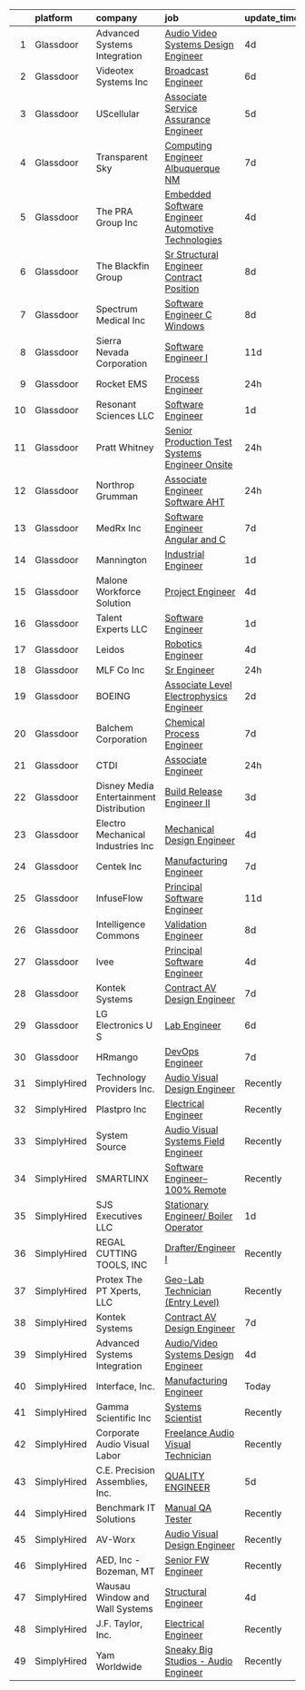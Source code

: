 

|    | platform    | company                                   | job                                                                                                                                                                                                                                                                                                                                                                                                                                                                                                                                                                                                                                                                                                                                                                                                                                                                                                                                                                                                                                                                                                                                                                                                                                                  | update_time   | location                   |
|---:|:------------|:------------------------------------------|:-----------------------------------------------------------------------------------------------------------------------------------------------------------------------------------------------------------------------------------------------------------------------------------------------------------------------------------------------------------------------------------------------------------------------------------------------------------------------------------------------------------------------------------------------------------------------------------------------------------------------------------------------------------------------------------------------------------------------------------------------------------------------------------------------------------------------------------------------------------------------------------------------------------------------------------------------------------------------------------------------------------------------------------------------------------------------------------------------------------------------------------------------------------------------------------------------------------------------------------------------------|:--------------|:---------------------------|
|  1 | Glassdoor   | Advanced Systems Integration              | [Audio Video Systems Design Engineer](https://www.glassdoor.com/partner/jobListing.htm?pos=105&ao=1110586&s=58&guid=000001823e73044d9ee0be65adfa8fec&src=GD_JOB_AD&t=SR&vt=w&ea=1&cs=1_6a783234&cb=1658905101866&jobListingId=1008022772105&cpc=87E10CCD0B336EFC&jrtk=3-0-1g8v76145klte801-1g8v7614oi4kl800-c6c24bc6352060c7--6NYlbfkN0D4nuovUOU2dPryPr7-xanE7ZFWASvaSyNm3BqXIbrO0lueVQMKw1-JarpFxvKbXNoXQJv89xZhhFmAhhKePaGNXJ7lI8l8SznzhCTMTBk8peVeK6-TzmtSMy7eqX07L8g6TrBB-pnAodP8S1yj-GYodI2HvVQ6rb2hiB5JMfESjS_nWg7-j22GPMmJhx2KM-jPsMAc5fquCpT2pG4RMV8gPL3oHrOOfacJE-Twckg72OLOz6rwLT8-ADZSpkDvzbRnpYxBgNsW_oluGLoSpxi9obQ3JcFvkPG7isELECiBlaGCpXcpSnChbwTFEvI0Ydx9mPKYQ8PNFfTpNIRwdsid4ApjBciCLKNIMFWrrwYxaIYCdXH0NwfiEXDxmxPMNO3Gmfv0ll2jcAXNj-x8YF_mXA3Ln_HYLiPMoEYarS97PQvbv8H9MP5kiceV2Xrs63Xto1u3DncshXkhowipcHHT2toqnWsoc3ZUlUmv1DxUbKCq9vhAUnfZM63TS4src_MgH2ch9b42mQ%3D%3D)                                                                                                                                                                                                                                                                                                                                                           | 4d            | Durham, NC                 |
|  2 | Glassdoor   | Videotex Systems  Inc                     | [Broadcast Engineer](https://www.glassdoor.com/partner/jobListing.htm?pos=103&ao=1110586&s=58&guid=000001823e73044d9ee0be65adfa8fec&src=GD_JOB_AD&t=SR&vt=w&ea=1&cs=1_10fdfe04&cb=1658905101865&jobListingId=1008017804383&cpc=1F3C18ACF2451959&jrtk=3-0-1g8v76145klte801-1g8v7614oi4kl800-ab5a43264bcaf72f--6NYlbfkN0DdNONLqhA8z6QrX6vw37qu8cGScUjPKwqVQr3YAsb4-4kNYp2ihaw9ncdxabz5S1F4Xh47zuVKV94uEzEgPMj-UvRWtO93H89u9EIuFczdrr8PSgUf2YpwOmIhlbdbHrkYPxqEAjSTxVS4NjZlRH944u7C58-kxZuMKXmKW46lHXwNsiHihpIJnXyCuPIHWMSlDs0fsLyW4rAvDEjQJH7DXZH4TuR2v5wTZ9H_nN0L-mBkUANXq49u9J5XB2qSYiKVgM5KD837mE_uSWbiRjNku6nh6P5BuBHMf1sZ9h8nb6UrmWgrx-baVx4UI1Y59OEFcpLPIuRjhPwM5IySnB71NwRBvrzWAJJv8JaNcAkO-z2Fco576bX9hNlHClI3sx96Oipuq7fSH-sbUyzM1CRCE8XQOHyi6Jdj5Sz79o6oB6hbcd1jU__mfxB3Co-AI4B6QX8IQgtO5M8BaVaqizwhqZsqVMUGUufCwhS2RVAhsHxOl5nJ8bCMQDkDo7k1p83_eeuwfJxmjQ%3D%3D)                                                                                                                                                                                                                                                                                                                                                                            | 6d            | Dallas, TX                 |
|  3 | Glassdoor   | UScellular                                | [Associate Service Assurance Engineer](https://www.glassdoor.com/partner/jobListing.htm?pos=121&ao=1110586&s=58&guid=000001823e73044d9ee0be65adfa8fec&src=GD_JOB_AD&t=SR&vt=w&cs=1_a7cc3011&cb=1658905101868&jobListingId=1008021839327&cpc=B576E40E3A51D23B&jrtk=3-0-1g8v76145klte801-1g8v7614oi4kl800-3c7596861386facc--6NYlbfkN0AndSJVf3affluwhdxbEACvZinkEUzVPQf7pGiQty5K_CBURLuHGgmiwyh2C6IlMizfmDEwvkWZIEv-k1phwWazB7Tzbu3MobNb9Y_Hz-SkzgVBqOLvyMudfBj2iNideOWq4g8oqd8jhXq8UjyG8G_S15Vj41oOm14yaCJU4O7iGrBeXt7snIM8bcxhN_Z-ElA1qAPmSwNbcnNmJRIaBQ11zXhTc0xMKn1a74TD9PMPG16ECDMxnjD_GMekilE4T6PesJMJZGvkJ_y3XBbqVtF2V95BJASVyC9KWE71MnpMg3jIUv_F_AThlYWyhNkoOPcoJJLF2_GnXS_U8SsA3vJvRUjfFON-b2sN9e1GHNbVAI44u0vYbCBTyB5OZmEhQrWJ7vOdh9_Us5ZgUGCm5deSi_VvHJuSU_oQbEjACJAWUuPM4z_3NcKOFq0qkFSfnPciTqQBUMWYVZ7mnS-lFiSTaZXywWYB_LoDTlJ8BXIUSgp5bY8QEdauofjlvrGr_7sS7p7nXIIe8uaacMNTFRwQUcUALbkucjEMwtNAjkuzDw%3D%3D)                                                                                                                                                                                                                                                                                                                               | 5d            | Schaumburg, IL             |
|  4 | Glassdoor   | Transparent Sky                           | [Computing Engineer   Albuquerque NM](https://www.glassdoor.com/partner/jobListing.htm?pos=102&ao=1110586&s=58&guid=000001823e73044d9ee0be65adfa8fec&src=GD_JOB_AD&t=SR&vt=w&ea=1&cs=1_926ffafa&cb=1658905101865&jobListingId=1008015048303&cpc=0816185175F80A58&jrtk=3-0-1g8v76145klte801-1g8v7614oi4kl800-527aba170354194c--6NYlbfkN0DAwgduWqBP7ymGN-lTADpinz2i-23XbRAyg5ywqS-MDfYRIU0B2snN7-Gbrq2bbKXPeYscNOediQJxIrrKsXyAK3kLd2jdt048bQALXiUXUwImFaBM-DOdcO2xYP0TOisoCu3LDOSAtQNZ5w5kvI3sz-Z9DQQPLSSPILCKKYzp7Z8IR37CeATlxZZRWqxxRs9msFS0HWCj9VSMRNqk1SZQmQJftjpRkHllMYCxFFakOrIaKHDHVQZOURHDyTJE3rOslpWF6gPVTwo30oq7Ts8Y8JKFt9_dFug318T4T-7iqJdLxljyRKKPuSJ1ek5uFMkXFTRVrmeQpqKg_oFQxE-byhkAdECQO379SN72RFn04nZpxGf3cmIi-y70rXWwdrNB-zTWNWDq_fokkcUs6y-JU_S36qN4wv1CRLro0JbSNXQh-b2gEojxl1o_PGXT_DDoZFCA3dKUxcqYwf7rSGtBXJsK74oc3tUFQsgo-kG7B2RwDaKCt6sb6qIyYr39D2o7RDlEf25nmODI_iVSaZGv)                                                                                                                                                                                                                                                                                                                                                       | 7d            | Albuquerque, NM            |
|  5 | Glassdoor   | The PRA Group  Inc                        | [Embedded Software Engineer   Automotive Technologies](https://www.glassdoor.com/partner/jobListing.htm?pos=111&ao=1110586&s=58&guid=000001823e73044d9ee0be65adfa8fec&src=GD_JOB_AD&t=SR&vt=w&ea=1&cs=1_c332a60c&cb=1658905101867&jobListingId=1008022444022&cpc=0AE43CF55DD5119E&jrtk=3-0-1g8v76145klte801-1g8v7614oi4kl800-3ff633150db91930--6NYlbfkN0BK9GXDcakwdiqmeo8o-2GvkYnmPkq7xevAHdeF_847qtWIb67PS4cSZF6_3ytycKiizN-b3TBFmwPzOlzqH92FKamOZFcZx5QuisK6tFPK7kb0uybwTUVqTkslG-pcMQc0w5RNURRA5OOTcs06PGEfCZkt01BhhHfzd4fE-jMUZ90ee-rGXHGo9INZ1ete-5XexNmVwvhQFP5wmUMdF_ylLvgl0DzHPF8sAMOMLHz6XHjolOQBCvMLUd_y8whRq-L7NmzZW_fplOTNvQZTBJdua1_g4N7xF48Q7jkXaaKtvsa5whmAGqcQtuWYiuH1o1ZSAiJtYrJc5anQyeFWvo1XbQk1D5nFbGokzCMyHyWBpaF6E6iZ4q0KMYR02s9lpi7tAOi0-62Yk3fd-TflxykQWkjXTf2cyEqF5k9MAJUGfHiQzoeq6ZUa1pNKQ1t7zQ64IIdj_Sug-IHoTMDVfQjYyJCwHI-NucYs28P3wzbeUsAWdMqceX-T)                                                                                                                                                                                                                                                                                                                                                                      | 4d            | Bay City, MI               |
|  6 | Glassdoor   | The Blackfin Group                        | [Sr  Structural Engineer   Contract Position](https://www.glassdoor.com/partner/jobListing.htm?pos=115&ao=1110586&s=58&guid=000001823e73044d9ee0be65adfa8fec&src=GD_JOB_AD&t=SR&vt=w&ea=1&cs=1_3e6beba3&cb=1658905101868&jobListingId=1008012478823&cpc=71D4EE06E32D485A&jrtk=3-0-1g8v76145klte801-1g8v7614oi4kl800-5127b6ad6800f03c--6NYlbfkN0C2SVAOpOeIWQkPp9EeCSLxTLheLRty2uanDx8E9nXZ3pmbkvOHM_Gw1Mlw3cGOG7RIiRNN5CFvqVOFKgMMcHbsygmVhYicogO0M6pGgP-Pst__r5eudF3Nw-N4E4IX3SiUwZlwFVFSWnAa2z30qZRnp2-7wFwqUIdQlsDsIEW4KJbVOEssrgbnN2FU07r4Cx_B-Q0sttPASRLjH9Pm3_iMUYKcMzsKD1LQAuXl5Kh1-AvJfUQb5aF1RJzXNQlYKVUD93xwZEwWCjBwJNLKPQMYO7sO-vMXYDpyvYNghSg4DMc4athAGl_ujIMnvnOmdmj1cDnlcSkMXbDSc-12f8C1RqDVKjAXhLnTwjrxm1nMG5xRvOl5B5SEn7kK0d0InmGQI088JWjSoIObrHFSui8rnEcvpH19tiz6om1nUIhIG-xfcU-s1rwKrFDOpe3K_kyHJAZOGhmHF_6oUREfvC8znQrtKJp2QVJCovvlGMSOqRt0__BF0EG5QTX58wpyg-6UjFhY-w1gYNpfAGFuY4r6Zijvmiq0ylA%3D)                                                                                                                                                                                                                                                                                                                                 | 8d            | Katy, TX                   |
|  7 | Glassdoor   | Spectrum Medical Inc                      | [Software Engineer C   Windows](https://www.glassdoor.com/partner/jobListing.htm?pos=107&ao=1110586&s=58&guid=000001823e73044d9ee0be65adfa8fec&src=GD_JOB_AD&t=SR&vt=w&ea=1&cs=1_e06aa800&cb=1658905101866&jobListingId=1008011905502&cpc=7F162D03C43CC24C&jrtk=3-0-1g8v76145klte801-1g8v7614oi4kl800-9e5944d1e8f7467f--6NYlbfkN0Cf9FMVgG2-Du87J7cKUAhcCaMBnV-FHC5cADHjYXSBJXskJZNfPUWdd33islqDylOtTvpv7KwG49Dh5qZjqLKN5K_U98iIkROk4p_pnmQGrJZjV6SyliroOIi_kLyhomOTMHj6oEDt4OkanrNoAfZNmPpQcVTmtmOC_wVmmxgNOu3jSAIthaQV4-Pss7Ki1q2cpZa6Q143JWeuIOqcyguORWVHkuHA-mLvIXFMm3pObq0W78NEEJsV--gpxIxT9MbKrrSjj9Qg7sgk1cfA6KHChgtTcEpU_CDtIVGtWfDMXFZ_EIk_4IyLVtEccpaPv-iKXR-_Q-_QNhm-sLh7BMzojfNIiMO-yBjaLV6u1FPoztRJEzS98XDVWgkeC6eIvMDrgGIIunZ4aIbUwyqQKLOzIFNVRvylhpiuGv0GWGsKes4DPPW3Q7Ihv8FdSKJmL3OmJ06332z2Bqh0XxJOrmc5GFUG3ffh8dv6CFyexAEbrE-1vrxmBTDmvPETScM3VaM%3D)                                                                                                                                                                                                                                                                                                                                                                               | 8d            | Fort Mill, SC              |
|  8 | Glassdoor   | Sierra Nevada Corporation                 | [Software Engineer I](https://www.glassdoor.com/partner/jobListing.htm?pos=122&ao=1110586&s=58&guid=000001823e73044d9ee0be65adfa8fec&src=GD_JOB_AD&t=SR&vt=w&cs=1_3759d92a&cb=1658905101868&jobListingId=1008008297138&cpc=5F655C736EBE388B&jrtk=3-0-1g8v76145klte801-1g8v7614oi4kl800-944af78778192d50--6NYlbfkN0D62_JHbrgYxlviA7FwbPsL4TkqsqsoMMqCOTnkHNAsjFce8vIDdSOySZ44GhM1jDxjK0NMrW-aqpFx805zR3fo43aGcapwJGNqu-p0Vk_o6ePMwbnL-l8fvUnZevJAEP2GfSYClH_zFOFhDPXigaararZzhAiPpVXieBaXvNYax454CX3J9apuJXceyS_qimLVAer78VswP2L1x-Ikf0i8zpd5m6rAkMs5kIIPEmAjzTGH_LHp7GrXi58nt6q0HZ5GmgM3u0tSgkoQmrpbp0h3ARMTERz2hkpHftRalC3IPLWp8k3DALWbvaxn-v8WmLwX9e6PIliVc-FvLc52KTfjwnUN-U8Io-S2J805xN06nHP6rvCDkrRb4Ts8wXmUmkpSALF_6IgFamjZmggxlrIsSI65q0T-dGY5-bubjiDR20wuX8b8jIT8MHjrXgaxat8DEYtKmvLPfCsTuIuvCGVtr3Tjlt-WHv_IlsmLjBVOlHBuFLNlVO9l6j_mzWb5ZI7JVZ8vKpkda5hAli2ncPlJ9tHm5c0YGEhN5NbY7jx8Zw%3D%3D)                                                                                                                                                                                                                                                                                                                                                | 11d           | Sparks, NV                 |
|  9 | Glassdoor   | Rocket EMS                                | [Process Engineer](https://www.glassdoor.com/partner/jobListing.htm?pos=110&ao=1110586&s=58&guid=000001823e73044d9ee0be65adfa8fec&src=GD_JOB_AD&t=SR&vt=w&ea=1&cs=1_3d9fe086&cb=1658905101867&jobListingId=1008030512893&cpc=A615028083C8ED4B&jrtk=3-0-1g8v76145klte801-1g8v7614oi4kl800-f80bf9d77f4915fd--6NYlbfkN0CKNvdBtBh9SnuMcnkEvhJOJZTsmZHyY3ybnWicrfIHv2ctrShcr292LvPaxwVVpDI9dTEtR5XuD4a0F4xs860UkrcZA7j-wTdVKc4iYQhatvUZ4IhKuKed1TlnKQSxgfU_wDYxzoHqTSn8VKxIs7cdkWb8538cvNyjN29d8RdiBf49jAEhghrn4SJSSZxi_pdD_J3rIKeTcWudNbikSaPrGnldwmQ55hVndPWUYJSxnC93ZSCrAMM1JHLt8TsurcDr2O8OKx9xiE7wXh9ja7nh8ZXeXOerA6I6bxICRyFw1V7LiygGzbAWEHSSg6X4i1QJfqjVDDGnCky2V0N6Np95PHwsieIO72BjXyxYQae9fgcoSSenzsOXPp1opykoqRS3FZUCAa58JfLxm1pPJhMk6hAAhtNXpmiE2tQF_CdCIktXC71X8MWILyrtH7XpyKEQ29HOSDFOiOXFDDRyiVsQtbDCiduRgujjIvRRA9J7sirOyBZJJxFscS6xLK5-chteMOf0trR0mQ%3D%3D)                                                                                                                                                                                                                                                                                                                                                                              | 24h           | Carson City, NV            |
| 10 | Glassdoor   | Resonant Sciences LLC                     | [Software Engineer](https://www.glassdoor.com/partner/jobListing.htm?pos=113&ao=1110586&s=58&guid=000001823e73044d9ee0be65adfa8fec&src=GD_JOB_AD&t=SR&vt=w&ea=1&cs=1_3649bfb9&cb=1658905101867&jobListingId=1008028387018&cpc=40021B6B9FB64F38&jrtk=3-0-1g8v76145klte801-1g8v7614oi4kl800-57e18548f5f303d4--6NYlbfkN0DWy7GvF9yVuUsD39bchlRSmNE9I7zKhfYeLczH-A1OnSgAjEh2u90XXQg1o74ao9IuDFyYCZYsJk1IyJJP4Lzluxlzr--kn5GmREKq9itXwk4ZECxvwYM7QfXRSPB00avi60soywt_0mMNjeKIW6uN-3qAiJOSfYtryxFgOwuo8RlireGxWmO6qyCJQTbPNrQ-HzWoUYAlebM3GEeSl95E0OaqeGJDkZpdt1aTgo5uPZRVt3lsXZCwoFB0yUtFdwCLZ6jdF1S2lDFjL-mWPixH4NH24AxE5R9bmZqayLKu0p-eLK0_ogKmlqBTIPgB84KvtaSPJBpCBoEktwbRQncSUWgvBHNtm-doJrUDJN4dTdjMLiw7O-jfWRV5clk5GtvUfg0sVfgmVjMozzSNK2btAciwSLOmKu7bkgTOeRtza_oe6DorG4gVcYv_F-EdFDE-k03zRfdLehu3HJfbf8B9XCMIFkyVvv4cwguFcRB61a2p78zF0yx32U63JqRErL4swoqdBfmVyA%3D%3D)                                                                                                                                                                                                                                                                                                                                                                             | 1d            | Alexandria, VA             |
| 11 | Glassdoor   | Pratt   Whitney                           | [Senior Production Test Systems Engineer  Onsite ](https://www.glassdoor.com/partner/jobListing.htm?pos=108&ao=1110586&s=58&guid=000001823e73044d9ee0be65adfa8fec&src=GD_JOB_AD&t=SR&vt=w&cs=1_e942dcbc&cb=1658905101866&jobListingId=1008029696355&cpc=7A5E4CF14E685A14&jrtk=3-0-1g8v76145klte801-1g8v7614oi4kl800-bd52ba2ee672cff7--6NYlbfkN0AmeoOzMpFeQa4nQauBOkgcasiRGbz5T5YfctgmEyRyno3mtQFBKNcrCOfrMiUGuGGAAatNX48Opuq4hSb482_u56y16YJkcuiphkartyn6q6DTaz4thMqbDmO_R3TONNDU33tqRTDWbSGTY5R19LoIgAktBFtetU0LJ5i6hkxDbvfhOuD5V5-mcbOwUnwutJO_bOgrykc1_Zmb1leqIv01CJTbCBHgIcNvAOFX9foWfaKhVAqKdIebmIx7KCtfR_jSfKtsuycyj3TD9h9pJJ7EtPrZIV-2KDGay4GNGAj5StvE2CmzXIHk8yGPV_YDx02jfIj0Sd7cAMx-afjOURpUzWLTSkjjT_n6iHKNqcQ-y2M4xX0fKDJhwh2co9Yk5GLQTLRp0rjrVC_TvoyzDJh97fbSe6W1vJpRFVAoH8wDxiMB3ofgbytMylxyraYBoqxmwcR-liZ0EHfU9eOtkcy6G8kVCdELCrtY2628kaYwcCZJ9mFk7Dz1um03ftvSgcfpmqssTWQqfelH1m3ZjpSFhJ4dxOKYeAP43G8yR3MLoqH1kSzn6_-U5w1qE2fGqEDuObAv7nSd_jlpgNyEzIKbNltvjrKSfRE2nh7v0ysVrF-pmUo0QkLAxX16KXVIMHAQMuAZbZGuGKPubeDZk7I62MJHaUenEr5UUtVJFaa7dIPd0xqr31dbzvLNh6T1tpNU6JbK9rSiqDHQftasSPZeEPx859NEfIZfTUKoAI20h8_grpqbjuvFJP5L_os-UYwYdl1JvJ3wqOQvFb_CJrL3euSk6J0SwFcBuxh3lWdMKuZLAJ1Y9Rb1AtqSPzzXOEQ4NBzBPSQuUVIv_3Ep4LREDti84V-SwAo%3D) | 24h           | Middletown, CT             |
| 12 | Glassdoor   | Northrop Grumman                          | [Associate Engineer Software  AHT ](https://www.glassdoor.com/partner/jobListing.htm?pos=125&ao=1110586&s=58&guid=000001823e73044d9ee0be65adfa8fec&src=GD_JOB_AD&t=SR&vt=w&cs=1_2f33447d&cb=1658905101868&jobListingId=1008032051623&cpc=5C70DC7FEE0D01B1&jrtk=3-0-1g8v76145klte801-1g8v7614oi4kl800-6722724d0423ba47--6NYlbfkN0DPf8Tf_oakpB62WadId2dzQiWExtALTi0lpCM--zHBL1trAzPQuAwgyDf_-NiZch0vlXZ-roNYyw5wHEmh4jtJZePEWiZCQVD6CGaQRudMGHqvVdWPqgDSSFd_LO4tlxf_aBcZVjtqrynSfJUo_ZE9vdUGZvAzQr01EimN6_-DPS1xZkNI7Bu5V05RZdzoPeFoM2LKt9tpxiBQJ9phpuyE0Xvfs13sXs1MmeVGEgi6GYDsFCOeNHotlUzvL769T8FTy0FNy82otxR1UyN_K3uGEpS8hnNH1mPlOJlqWj5iGS3wuteAlOZnDCg5esCCXp9iGPBgW_X2k1RvBBZZxItmeprjYaIKd9BIyXEX4yOwVIgHhT6ytKflBDAObYVRMAOep_ZwxW6QTSmufwnQrskErxOOYdPCkeTQHK2CZw4FcSkRlRMI7xMWKx0CJT8KjBiwC0VzAFAMi5WRjikiKTEz47mMmKmnNNf3pqFwzpyLtZJR77TT3azS0o8JTb5yUDmgoPgJ3v2SylDTFe9CF7jxX-d4y3d3-QoEwKkPUurjMOm4BgIYIUaU8L0uJSdDM-nvK5XMAg-ec3we5H5npdHvRKaBc1NW71CvE0UAFxa4G46rqjL3ynAzAORrRJdrKNzpxxQl8rt_fcWkjEl0k29N_SUGSVBrWuPAz3gkio-vm6tnPr6EMvu33u2qbl_xswqHsVAV13DSnbd3W7I6t5d4WWGEMMSiStCB0O7GNVPsN12ipimlYVig7eTGmfbqIaZhWsPTCsFGy8bw_FJHcy8CGNRsI8oVYjV9XcpRgk1bKSmcZ2KuNGzVoHdvZkh-tdDFuhAZ9NbG2lQfOGYVuPut)                              | 24h           | Bellevue, NE               |
| 13 | Glassdoor   | MedRx Inc                                 | [Software Engineer Angular and C ](https://www.glassdoor.com/partner/jobListing.htm?pos=106&ao=1110586&s=58&guid=000001823e73044d9ee0be65adfa8fec&src=GD_JOB_AD&t=SR&vt=w&ea=1&cs=1_b03e6600&cb=1658905101866&jobListingId=1008014879490&cpc=4D96B26B8347C45B&jrtk=3-0-1g8v76145klte801-1g8v7614oi4kl800-91861d7209fba8d3--6NYlbfkN0BHIfC1zsKGIu0R3teaIu8liT7fbRNLaQeDQfcPJweUK9FtGyWMTNeDylaDseaEAEpkpYOsjpxJHa6GUFQzc5AXtiYatTltSBrkjGvlGUW3zmcBhs0G9p1HvusEXlV7BpOvTy5AtbOGiKRcIcP1DbqEFQ_dt6WaMcs6Ae5ItSffBMgHizSi_9Djnmf5JyxdyTu-v5T9rVxdyzs1uxU5-b1xI8Jsm-ZGS3rzVw7EpXLx0-WX7t7hjIWpCvoq_CFDYe641mTKxm4ws5sB-afjm8M5CH9_acOecTLvMOllOhSUvm3BELK5od17CmMtZDAJOWPrvY_I8lpnytN6VALG8DFqy73aKrqK-tKknfFIDfENgMmkv62S3oU4vpNrm3na85n0T_-H8Alz73JREYK5QThrMpjoukj2XFV5UWYwCcX12w9M4vbc8jl7o5aYR7frMirzNDHinxG4XVufOh7JoNTXM2uYTfPD7GHpic8fm1SJ1leZN-XkVxxigMRoOfgMcbvceiXZC8SbfHcAnHzDgVsv)                                                                                                                                                                                                                                                                                                                                                          | 7d            | Largo, FL                  |
| 14 | Glassdoor   | Mannington                                | [Industrial Engineer](https://www.glassdoor.com/partner/jobListing.htm?pos=114&ao=1110586&s=58&guid=000001823e73044d9ee0be65adfa8fec&src=GD_JOB_AD&t=SR&vt=w&ea=1&cs=1_03760e33&cb=1658905101868&jobListingId=1008027747532&cpc=9A35C3CDC9AD954F&jrtk=3-0-1g8v76145klte801-1g8v7614oi4kl800-399b92aea6190774--6NYlbfkN0AGk7j6SB-SzvwSZo4s12pq7cNpXOuByE3xBzEu4VGCoUZdXnH2FOqax80-mEvqv0upVOhQHZkcu4ayPwHZcM2hggHnxFPO9Z_X779x6qhU5Kkmtg4fbSIUPWQALcP-6Il1pEgrE7lHPZZgj6IQG-3Cd4IQrOMlTBn8Wmtx22k8wqHQvU7JDwRaGNKkxx3-s0DJdioag3pEd_IYHqhKuO1rSNz14QdWiFTmvHAzLwNhU1WidlKybFi8mRN89zzR6WFdkfR4jvRDVUURumcSTgFMZeWMtSmrcC0K9Zlp0k0MNBtwhmd7PObMsMDQv85V7c0N6CRPiSG_rCkb-Zgv0T3tOz1OExAI0Mw-LOK0WaBG7tntNDmDdzFrHyuu3aap5kp48hJQ8NCfhVKdJPOAqedVeSLv5qF4jRn4mM_i9wpQZxhhJXxaLUTSeYir4Q_zkQ1DMkld18rx_fDGgNNT_1ERehf_bWozJK62M1g4ZBBagQJ36H6V9UT1gAwSSdh-2so%3D)                                                                                                                                                                                                                                                                                                                                                                                         | 1d            | McAdenville, NC            |
| 15 | Glassdoor   | Malone Workforce Solution                 | [Project Engineer](https://www.glassdoor.com/partner/jobListing.htm?pos=117&ao=1110586&s=58&guid=000001823e73044d9ee0be65adfa8fec&src=GD_JOB_AD&t=SR&vt=w&ea=1&cs=1_60c37c58&cb=1658905101868&jobListingId=1008022690661&cpc=2069669CCECE0501&jrtk=3-0-1g8v76145klte801-1g8v7614oi4kl800-072619504de8cec2--6NYlbfkN0A-ccTdT3pO5KVoDmdaTq7iuitetPzA9JJ3mAkYL2dYJqgmy4W7UHCrpFzBgPT_N1ecH9KzZDLMFi9Gn3EmGlX0Fd_hfzBujH_txN5AXjVnjUkiuvdTPTb09ZRj-rhhiaSP2SrfWuGVFaji883bbSVWm8OHBa_F-DyLArXfOvt1GkewanmXObc8crhX4_p7kxnKPr_dvm3UHOo_avAvAjaw6XdaFO7k00vWjuLkGQLZ5NbIrQUyuCW0RyZMuMf11vb15waHi8-mbafptF394cR2Oek1gt82ir3zdgTGO-R8bPCDknqdjEHdGVvaorSvwqT5IMLFdWiG8M414m0e9YwxaAAnO-qb4iAftxCnK4WTzyIFxQIgEIDS7jZvMSKl-5M_tA9wG2WjOIrLLME704gzIOc6q38916vh4WILwmBLfsnA2zo4PHbOyeGRFDFhUnaqmB8veg6VInzw8ORmDFinYN6FHlp72HOLJ2M_3PjLR7NH_77mRa5tsB-YEmQ_YUo%3D)                                                                                                                                                                                                                                                                                                                                                                                            | 4d            | Montgomeryville, PA        |
| 16 | Glassdoor   | Talent Experts LLC                        | [Software Engineer](https://www.glassdoor.com/partner/jobListing.htm?pos=112&ao=1110586&s=58&guid=000001823e73044d9ee0be65adfa8fec&src=GD_JOB_AD&t=SR&vt=w&ea=1&cs=1_4bc432e9&cb=1658905101867&jobListingId=1008028581348&cpc=7F925F5888094D6A&jrtk=3-0-1g8v76145klte801-1g8v7614oi4kl800-54fdf3bd23b4b30b--6NYlbfkN0APToHrk7ILONyRglvlT3LJMO76dZGJsKlG8WQjsY8Cq8sfDFa7YMJq1aTxtr2s5Uu2aaLoF9NmB57fI3zrxGtVjGLbz7HtidLWxuAm6VzIaQoTVTCnUcrOGdU0JqQzy4oemuH1UTsT3zg14n298ulrp_TpaiYursTL3f537G11snpXMentiy44YWtRFWvNv4HT_F7QVXFjE_2BDl9U8FoPNr-TY-9SkUeBMNhgoL_9PpcR1765fvNtx1sWft28d7l2w6Sclb6dTTaccyyS9BmD42ReeVBtL63QbpCERKoSkBRhLSNwB4RybhAzbD_AD2zEknSoCPzYP8akZ4HTR0GPCrFGrtlGQMXqc4-l08bxcCdh3YEEPcjj9Yo2-mmR4meNOihfoo2DicZRTjQImJdAtJXNF1zCcDKK358j7t1qf3n5tGriCj9ZmGT4o-9Fmm3cCzacB2fChJsD_7jN7hOPWmOow3E0kZ-Zx4ZuB45PWiZ7mthxJzYCfB_lXbMbKKPOJgvozVe13g%3D%3D)                                                                                                                                                                                                                                                                                                                                                                             | 1d            | San Diego, CA              |
| 17 | Glassdoor   | Leidos                                    | [Robotics Engineer](https://www.glassdoor.com/partner/jobListing.htm?pos=124&ao=1110586&s=58&guid=000001823e73044d9ee0be65adfa8fec&src=GD_JOB_AD&t=SR&vt=w&cs=1_f503699a&cb=1658905101868&jobListingId=1008023408281&cpc=C17E88BEEFAF6676&jrtk=3-0-1g8v76145klte801-1g8v7614oi4kl800-3b9ac3f5cbddd5d5--6NYlbfkN0CZUO70VSdYKA8PR3jfrSh5ljhqJhfDt0PzQCMubt8cRihWbmqO_-Ccw6DGinMZCyIBn__2QnR4Lbig_qQtRgH7OELY-7GBr5Vc-vZFSYCHFcjWkabk7KCay1t3gVV3_pg54iPZj0vu7ZyJBP710JMP6Ao0jsW3L4djX0KDiz9nlFnAp4hnDpid9Lfy3wo6lkJ8ciU9UHMMaUvIktdSR1ux67Ikmkz3BlM9RONIuJlUVnC27hfUhfsJBEmH9EB1ly3442knr9FRaT4kBT_ecn3TOgVd6B0Xe-JtBgE6PrHHGw9FtK6ezphQysiZx-Gdu-HcJXsiP3wzT3WozJISZ5CvB1snHmvOmkVQtS3L5sfgP_cV1namuZyQX4NtzowoN_TbJUlsnP3UIjpeTKC88yDlI9JzOjW1qfLS7NMG2HYEJ2yA3Pp9UV1aOVZuAofLeOptLtq4URnmyBvYFYUICpQuUzmqzwLsWeuiufQ8lxLRABCaJNOKF6MuCrAn_ixT96iCY1idvY_iZL6Z8ZtNr1X_GO-mIZHBC59Qv7wxjuHbIXVNo2z1nZKtLZ9sWGzUjpaMI411VVx7CgDYIsfwwx-Ug_HiZkNFlwl1CPMRymdz4w%3D%3D)                                                                                                                                                                                                                                                                                  | 4d            | Huntsville, AL             |
| 18 | Glassdoor   | MLF Co Inc                                | [Sr  Engineer](https://www.glassdoor.com/partner/jobListing.htm?pos=104&ao=1110586&s=58&guid=000001823e73044d9ee0be65adfa8fec&src=GD_JOB_AD&t=SR&vt=w&ea=1&cs=1_08da856e&cb=1658905101865&jobListingId=1008030418344&cpc=9E2D42C2BE7EF0C8&jrtk=3-0-1g8v76145klte801-1g8v7614oi4kl800-ad23888d98df702b--6NYlbfkN0C2ruSLbldHgJRxGqX58M4ekFWuaOJ1Xy3nZgzYPyc2K5DCdI3untnDmf7Ho2oMhGO_q5L3NEp1migGOgSGUl40pOKQPam53ktEd3lp_wLL23lTRycUE307vF0SQi2SHR6cfRwzIiITnxkzT6L-e_p3lrGMQY4oi78XucMHoVxggpOCQrmk4WveuXxrTMPIVzOB7yiyu4YZ5kbsVn9nhubnEbhl0nJKHRB4nudbymZk6zGmbTeS8V2TY_pxnu_X-U2fgN9j8G9Dc1toFx_xRR7lkgDuQkBrkjGEt_AY-YnYJKfR5kLFFdsRM4sw3kjpH8mREEDi3aUqzMquF8vZR9pau4IGE08aFc3VQTX2FBxp5v-mlMyApWwayjOd66cUfBF0d6qmN-LcKKcxcRkYa5nJ4mA6yKlAKBwPauLcZUSu0HVXg0UVvhz8ncDbFaVY5n8lI6_2Jdi13rV-Pt2WWcv_j1N7W6fgpO8cVSrT28ciJbW9tmqIQRkkbns2AsQaGRaZ9guDFXN4KQ%3D%3D)                                                                                                                                                                                                                                                                                                                                                                                  | 24h           | Raleigh, NC                |
| 19 | Glassdoor   | BOEING                                    | [Associate Level Electrophysics Engineer](https://www.glassdoor.com/partner/jobListing.htm?pos=129&ao=1110586&s=58&guid=000001823e73044d9ee0be65adfa8fec&src=GD_JOB_AD&t=SR&vt=w&cs=1_0a4f07d9&cb=1658905101868&jobListingId=1008026115002&cpc=87A0A889578C8297&jrtk=3-0-1g8v76145klte801-1g8v7614oi4kl800-bfbbc64ab89ba64f--6NYlbfkN0BddK4H-tsabPiX3BvkwhvbvP4OkLNzlRX6egXJy9Hb11ERhvpR4KXHOGIJSt-F4Elk8hgX_ptkUSRLrde0CTOWTsysIJqxBNo62bBYj6lRHtusOfZBtki7o-a9VQaNCdu0k80x97H-jC1ePrHNfrT5Doh6bau4r7TXatFjPoBL7mTJrrHYaPwl7DXsSt50VSozSnBbXUiW9wxmxVEOcLA8I2YIjjqQgFeDMIN0M9hit_A9SssUMZ5Kkwbt51MjX8bV4Pjq_FhoLsPz72599cs4ROasZXrYetcytFCptUXkzb1Gk5L3I7lIaW-tf6qktyeDsFpmp03JtJSXWipGvgZAncWuw9p1f3b-JwkMbtc19VX2hAk1ZDKrI6bE8oXtxVxSUunab7S7Ei-tfs1SsKVbU1LPGuaRS4muXDLq-XhMEI4wQSuBvbcL)                                                                                                                                                                                                                                                                                                                                                                                                                                                        | 2d            | Tukwila, WA                |
| 20 | Glassdoor   | Balchem Corporation                       | [Chemical Process Engineer](https://www.glassdoor.com/partner/jobListing.htm?pos=123&ao=1110586&s=58&guid=000001823e73044d9ee0be65adfa8fec&src=GD_JOB_AD&t=SR&vt=w&ea=1&cs=1_cb135842&cb=1658905101868&jobListingId=1008016070050&cpc=9EDA28EADF1DF7F0&jrtk=3-0-1g8v76145klte801-1g8v7614oi4kl800-25cce50e5a0b6a6c--6NYlbfkN0CQtaRDYkl0Ntqfbtj3izpcqPc78ZyAcA-fvAHHxqX2Tz5Fr_NX8HytIfM3WYjIOtv2Za7fzlQh8xzJ0QBhBJvOlj_OSO4PyA9vyk-o5Os3KTKY-6AU-pOgmFv1bVqHhTOl7fZHDz42sgGRTrtGjITAYbjdtNJq5ex56LAEiH08EWzKEQ8RPS8qvE5Unjt7va58T-tbyb1lot1fgXMDzIkW36FGaZbZ1X-ku-5lO5viVIVoZwjGjJn5aqCehbb_aOJhyR3JLsq2_5uKrDo8gvup_sQRuXUCAr8OfohJRWB58WKL50uq_k7CvleWrI9uM65aEQL3xv7R7QUY0EZrqJiFQgxlo5lnFnYFjDUAVX1vzKevxJ6a08JmTjhSHdqhqkSuZ2-cAIRAXJK1pv6ZuiINWBGN1wLvBOHvAk1yKM7-2_XDEU0BpDbVBhqoF0qRSTdcsHgFnzXQsu7v1QL5sU3B_DUOqq0CpnbsCCRELV6Keuu0pXrAoqGAoHv8u66M6qQ451IB7QssuxGyt2IqNGhkDDvCC7FXFamVyBT2Buel4ef8mmnfA0-VQbOu7aGSKYc%3D)                                                                                                                                                                                                                                                                                                                   | 7d            | Verona, MO                 |
| 21 | Glassdoor   | CTDI                                      | [Associate Engineer](https://www.glassdoor.com/partner/jobListing.htm?pos=101&ao=1110586&s=58&guid=000001823e73044d9ee0be65adfa8fec&src=GD_JOB_AD&t=SR&vt=w&cs=1_2f9f8ba2&cb=1658905101865&jobListingId=1008032195952&cpc=1899023E9966B094&jrtk=3-0-1g8v76145klte801-1g8v7614oi4kl800-ec93b73a3f63199f--6NYlbfkN0DWJX7-8JgJrbnD6ImuVAC1fln_lK-8fkzySylGYdOIkQlMq-HLV4AUNwZdPGc9PvVipSCS40COHqKmVBFYzUG3kgY5Bmp3R8YbuGVgxoiaV_OntQfznFi0Uw12FlQ-vmF6D0rFx_ngdUJD5-R7owdYlcfGgu_NnX3dcjCskkgtD1A5sOtDAcSrLsc-Z0wVEWvrBNhL68D3km_0X9byZhxoZqOjySJpGg4kSJ9LCPtOlQK7aJDE-dXAiBy41eg3avRIPsDmPCIprdA9-B5hABrZYEKKZGQSJLGkRgSOaqRny-ZVr1vfN83J-nLjxsNiOYPjXwzahOZkJuZhEeUAt-pRixjUQpfEt16XabAu7vl77bAoeINfWn0zSVVWwyf4MSt4xlXRYPAfrtV1MjMsRtezqa41JuiRLEYXxngKwX2ZjBsWHrjwdXUKonnAZO-G1yy0_9QZQt5tAmg5VLsogVXGI-Fhv-S7v08F-c7uLrDhUB9vpE9WjmplVCUPlF7kNOHSzfhv4xR68aRSey7qWmbvDnmKDhDNAPQrFEPVWCUTi9v5K3XKGIAPseFVYvlgFF2HIORiiuzfiHISd4hBm9BJh1T67M6t0io4jba7jH7cL8TkEffd_XeL)                                                                                                                                                                                                                                                                             | 24h           | Carlisle, PA               |
| 22 | Glassdoor   | Disney Media   Entertainment Distribution | [Build   Release Engineer II](https://www.glassdoor.com/partner/jobListing.htm?pos=126&ao=1110586&s=58&guid=000001823e73044d9ee0be65adfa8fec&src=GD_JOB_AD&t=SR&vt=w&cs=1_ba4a5fb8&cb=1658905101868&jobListingId=1008024359429&cpc=7F925F5888094D6A&jrtk=3-0-1g8v76145klte801-1g8v7614oi4kl800-ccef04c666b94342--6NYlbfkN0DAFTyt7pbDCC2JPO79CSdi1dIb81yjczP5qsKcZIxgiYm3-7g-689UM0rgypL64cqhgcDvab3C-ThYggD52IJo-CFvOPyBx0dG_EwrFbhV9lNeauXpO5KiV_wh_ZFhJJIq-bSZWa8cZIeGp5T9vXZx0iEKCwMc0cNqBqjEJrD1Rj-_yV6YgWxrCqCnvXdgBAEHPbf2Hj1bjAY1nts-Y8ujWT2ZnAtHp4eXbdOeDbFl6Q7JSIIruMgz9L3DnoUqkyVR3XXEc8JM6YsxWn_lSPqEAork_gWNUe2dqto866Lw_W-PdpHiWq6UQt3Keza7lajNPXuDvuZqzSyjysDFO7T3jsiv_Vd5Pls34Dt_o7-0FXOkO9oYFsuYUeF1crMD4nWigP2-UAbFlxYCFI77XMdHZ5PivZdYd_yDMWVfpLv3BPsRZlxXxkNnVif_Do1rRig%3D)                                                                                                                                                                                                                                                                                                                                                                                                                                                      | 3d            | Santa Monica, CA           |
| 23 | Glassdoor   | Electro Mechanical Industries  Inc        | [Mechanical Design Engineer](https://www.glassdoor.com/partner/jobListing.htm?pos=127&ao=1110586&s=58&guid=000001823e73044d9ee0be65adfa8fec&src=GD_JOB_AD&t=SR&vt=w&ea=1&cs=1_49f08421&cb=1658905101869&jobListingId=1008023424217&cpc=9FE5D8D7282D4400&jrtk=3-0-1g8v76145klte801-1g8v7614oi4kl800-0891d0a1efa38d3f--6NYlbfkN0D3_HctuqpOfrO2rhrAC-ktBYgyBmb0htGnyn8ONGRm26XII-7R8qup9hlw_r1H-_4MnVLWphJDQyYIuHkQg02p0ZtxvBZyol5v5EwdUF_yDB-piakmyTm0Da3km3syTWCrzMKbH9XUdE0OnMwHIzSUguAdpsFhb_7vTPgRvsdXvujLT088FDeB6T-tYkmQgoL9eltk9Iov1tgAaN3S9r-A0UXVYSA5JIOu5mOLPD6ICQQ_7WiQEcSfhTnZ6dpxo3upLXvWqOrBcK8nIuBXjOmoLjwnqFzvwz4PA1-esJhqay6nGM3uTx5ql_7D8ADSm4ddGAoEkUrAeJeH1A5AXAtdkqCgSh62b6tCoB8yvdmgegwmJAGp4SYrbl8uF__E5_CVN7CY_9a2Vo23RXU0CnV7iepbalFEtI3Zn5Sq9JCD0cuYbbZU2J-cr2atX8qPYvLZF3crZKUVT6XZbry1JSbaxMx8s7gH6m_2EqvjjkH7JgKB5IwE3c6ynGi99kUuV2EhlUyZvtQ15g%3D%3D)                                                                                                                                                                                                                                                                                                                                                                    | 4d            | Minneapolis, MN            |
| 24 | Glassdoor   | Centek Inc                                | [Manufacturing Engineer](https://www.glassdoor.com/partner/jobListing.htm?pos=109&ao=1110586&s=58&guid=000001823e73044d9ee0be65adfa8fec&src=GD_JOB_AD&t=SR&vt=w&ea=1&cs=1_4c4645ad&cb=1658905101866&jobListingId=1008015138863&cpc=B27F49C9D64D6F84&jrtk=3-0-1g8v76145klte801-1g8v7614oi4kl800-502803d1a24ad408--6NYlbfkN0AmEhha3iYwpSCpfXtPzEUED5g9rWJA70x9pbWSNmVs1SMjxO78zMtSDeCi0at1QBKYzSctu5LpzbG9jdcCkyeWOjPHn86JolTQy6_QoJsNkMyZI7FsdR4Y6_A1cZKrt3mX9l2PiIxDfCt5UTtR6qB1XRnywf6POXwZTdHwIgeVlxHIJIFNO8J3bZO-TNsjfRX7NngjHvFoYxNQucvc0J52R-0J8mq04W3nuuE0B2DtgEDsYF9RQi_wsCxzSTRdWZtuu3GSFrRiWnX1J4PLJwF10ZTfBg1JTDTMH7tv0KxroSS1Stg9ManYvuT6KXKqI3EgfnMp_2otQjrPwKBphQmsUUqqcGXXEnyXOzIIx6fVN67LEzJHJb9m8aUxmcl7m97jfpZFrI1OZNQE0EO_wbQVEBY_eYnGS1OTvsJvb37Gj3uH4SFjlOsLJw5oQkTREOcFzBNHLwNNQkZ3WnB97OcZheKJTv5iJr9z8V_rE_3fx2iwFAOQzFqJZBIwkVPMEIRmjHu8yOAZsQ%3D%3D)                                                                                                                                                                                                                                                                                                                                                                        | 7d            | Oklahoma City, OK          |
| 25 | Glassdoor   | InfuseFlow                                | [Principal Software Engineer](https://www.glassdoor.com/partner/jobListing.htm?pos=120&ao=1110586&s=58&guid=000001823e73044d9ee0be65adfa8fec&src=GD_JOB_AD&t=SR&vt=w&ea=1&cs=1_97cfebae&cb=1658905101868&jobListingId=1008008070119&cpc=88C71AD61D38E582&jrtk=3-0-1g8v76145klte801-1g8v7614oi4kl800-a39f1ca9b75e5465--6NYlbfkN0A39_K4El61gmpNJ6Po3JUnxfEFnm5hJzhmoMPIk29w36-Ys6kR1QwnuDd49tHPi-8sYBMueesb1JhDQmM1D6q8rvgJn1eMERAmA-k4Njeykj7VgT_S7eNREWFpnEjMMrZnZH4ayOj9-E9g8-mTk99RyJUvGfle2itvz7HBrasWD7nkHNmPCZsz64_h7uPH8QRQcEHi3jA8h0vHu7m1irItLBHtgKrBxWS49bT2RrI7G5ObMbmYmUUn2xCf4PqaS2wGC-VocCHMHxzjCzG4H2x0CWD0jAnJUiiTur5qkMgdMFsnnyJjG42G2g7zFhwvVKNP87qakLe6JKreFbbFAKAiE9ZYSLcFSYw2SZyDFaT0F_BcLFuhFop4Yre-daIL772gTLn_AT4iCQGEs1rXv5Q_R01-2n4uEU3Oxwj--paavkcCOLk0p7SJ_OL8c31bef-BKXTEuszFzzkbExweYKfMzzd9-FNmtYSpiZQI2EpAq15tPagJPP9ovOh01X6C9S6XHcPqx6To1Q%3D%3D)                                                                                                                                                                                                                                                                                                                                                                   | 11d           | Texas                      |
| 26 | Glassdoor   | Intelligence Commons                      | [Validation Engineer](https://www.glassdoor.com/partner/jobListing.htm?pos=116&ao=1110586&s=58&guid=000001823e73044d9ee0be65adfa8fec&src=GD_JOB_AD&t=SR&vt=w&ea=1&cs=1_b12cdd78&cb=1658905101868&jobListingId=1008012538433&cpc=F41FEAB56D215062&jrtk=3-0-1g8v76145klte801-1g8v7614oi4kl800-8880a2d5a8b09fcb--6NYlbfkN0DeXU0vMxLyKhfauY-dgUBa_3v1DHLtGGo4EP_Dl8CiY3vcLdlFpMXd0O9VuEXxL1iZ2L2Jhc7D11ee2axo0SSDvd8YtN4AEeRZvCIXJyz_GPkszm6vjh-0c6lg0brChkyE1H6tm2houh2HhErMohg6zCSuMZhGna8wcwLYTqGq-TUJ7Mu5iWKd0OqnEawaGjnD6f2x0AhdxEPXINq-_nA7gxWkdwaMI1ZKgeti3CEaOvS2_9C_xLICsJu4A4XeFIliJG4ALeCr_UmsqXpYkv6P8YTcXtdC_nsaSriR641gjS7Ttk-GPi8Ig-sOLYTMnJrgWugbUYTpcX258YhR8myLJ4dYrYiLy3OyJWinTSNr_RaINLrEOOdDOtxK9fFyEn7aYAJchZrfbCzkQLVkHTe7cNyDkHTvwqmTkhNlu2oaUsF0NcvlwYmyTpLiuIyzz36gnq4cHTNkAAnjISKtoNkmhSlIExGQ8Djp0mwQnfUft7uyimn_sHyo)                                                                                                                                                                                                                                                                                                                                                                                                       | 8d            | Remote                     |
| 27 | Glassdoor   | Ivee                                      | [Principal Software Engineer](https://www.glassdoor.com/partner/jobListing.htm?pos=119&ao=1110586&s=58&guid=000001823e73044d9ee0be65adfa8fec&src=GD_JOB_AD&t=SR&vt=w&ea=1&cs=1_58d56ca1&cb=1658905101868&jobListingId=1008023246515&cpc=C49818E30565E1C5&jrtk=3-0-1g8v76145klte801-1g8v7614oi4kl800-00ab7a4c6d1ac680--6NYlbfkN0AZiaPZyccuKjlre0e0RaBFeO48J0QExrO5hcuLctOVaDQsAcHmbKD6n-7JVEyH4x6USr4t7mf1tBO_Q0AeYEMg1gY4v6_fzDDrzl7Jrfl2H9hFLhsaZUxTNXai5yOPkzH5n6bYrDjWyaGuW-oUAHVxh5u89bbGOOryFQ2RsODXs-jp9ym-jZzqnlKzISk0W6jkSbaljZUM91dR9620vJxgcl9iXadx7_w3YZmdnrwLdv-WOoPsHryHcqtUhvzdWnoggHaxPD6ppx57L8rCvJp8vCrG9dzQ_RkpUYzFyuz6AqVoyNuGxBi7-hCTQlNxZxOIcmuPimrRc--qr_AlgnEf-wReLSuY6Ag0LldevqqvqeBUUtOgO9QUMjeYuZHZGGy_ORNAbcjHLZwTaGu0kXGxxmLUqIe-0jpbFaW3u_GB6wFUhWKUE46E5w0BGNCbdbu8HmTH6EKuR5CQkg5QpXy9B4i4KgL9L31HlbcS7EOs0LqjBYbYbb0njiEapRJOD2q53U6gokj2dw%3D%3D)                                                                                                                                                                                                                                                                                                                                                                   | 4d            | Remote                     |
| 28 | Glassdoor   | Kontek Systems                            | [Contract AV Design Engineer](https://www.glassdoor.com/partner/jobListing.htm?pos=118&ao=1110586&s=58&guid=000001823e73044d9ee0be65adfa8fec&src=GD_JOB_AD&t=SR&vt=w&ea=1&cs=1_534cfd5e&cb=1658905101868&jobListingId=1008014886987&cpc=1FDE87803EF93CD3&jrtk=3-0-1g8v76145klte801-1g8v7614oi4kl800-a546212c94420692--6NYlbfkN0CfuwjoGl7GPnww22KG_qH1VxV-pg5CMIAqmERtwLeL8ycF7ceNQdASQTPxp4jgWWs-M0t45tF99RZCP-Y69a4reENeISWqKk45DEqGx3JramItH2_VZp6X8Qyg9Tmz2oq7QvAbYeaYMFsouQnIxVpKHd7RjwBwsnf0ucVB8jFLm9A5fsBFqXubL2-APHTB7dPKRlsOPZS_kiU9qZ-aW_ZzGtbfDpPXEof_K8sFwWqR-24S4xqzw6IaG-wMy2iAFADhgIrrlopfRUBNcpRSCZ5a29xOKM76MCUphSzWhjFSNYg4ehJkOnEod0Y6cTqmWJZCuEYpWROodALkgQLrwSyiD_JOorbBc3hDq24zQAbsUma4QPIGT7xuI0D1qTH5mEhY2oBKt2SrX7gNl884YZLGOgk6iJLs-ZVKmvzCzDos0HKTDvXvob0F75TtWlqS80ufVpZOpThxILJhdXcYcCIXF2dT4BvChhUt8TKqSdTzC8Z8xo_gCTnfgqBi4oATR-qeoZs0ryZL3A%3D%3D)                                                                                                                                                                                                                                                                                                                                                                   | 7d            | Remote                     |
| 29 | Glassdoor   | LG Electronics U S                        | [Lab Engineer](https://www.glassdoor.com/partner/jobListing.htm?pos=130&ao=1110586&s=58&guid=000001823e73044d9ee0be65adfa8fec&src=GD_JOB_AD&t=SR&vt=w&cs=1_60239da1&cb=1658905101869&jobListingId=1008018437881&cpc=BBD63848FB84346C&jrtk=3-0-1g8v76145klte801-1g8v7614oi4kl800-f05c6034d488f3e1--6NYlbfkN0A9atWhvSYGDXYsuIFniFeMUfyhfiKb1gamun_MyY1nlold7GTuQPjQR8xaSdlZCsMTKYxyGl0568YS7VZV53z5rymjnR0aiimeXNYdeSEfihTWA9E5m5sLzT_K4vvAWprb5MTMghWGYrTnTS8Sy8o4E0Fs2EPyATbfiZ7CQzKJVqLpY_PxDv_4k9HsPRaQEzEtb5wbQVjgqJ8_-b7BLqv_mB8k59bvBNE22dBMMa60gxSgGJXRpDUEL5sGP8pdHaqz7tBC3U0WptPHl2ZHFSyTKozvoAOA-91B43zW2BbOdGdPKN7-NnoRFpQIrHrfL7sKOeFFIo8cNTi3WGLTQagM8oSiTq1z5l2Hpb6AQZxSphjXDhjLLShXSCsb4RkvrN_qMVHbBpOtnf_3t2Nd7GdtV6XwFyVtsq0tEoh578nYmQUOv3iHDabM6MkGXwC_uulP3XwtF6shQQ-0xG_js5w0SWlau9lxKy4D4-Zy-W_GIvhnahrabZ3BKRHjuog2WlFUGZddtMei_Y2x7C3_5oYniZVEJge7bzYzPW9dcOZ23d44f8jeWh5FGEQxDUS7K4jyhzMc1jXs4KojdhwR_zK4usd6EmqU1O0%3D)                                                                                                                                                                                                                                                                                                     | 6d            | Buffalo Grove, IL          |
| 30 | Glassdoor   | HRmango                                   | [DevOps Engineer](https://www.glassdoor.com/partner/jobListing.htm?pos=128&ao=1110586&s=58&guid=000001823e73044d9ee0be65adfa8fec&src=GD_JOB_AD&t=SR&vt=w&ea=1&cs=1_216a1eba&cb=1658905101869&jobListingId=1008015725316&cpc=4050D81B60456B41&jrtk=3-0-1g8v76145klte801-1g8v7614oi4kl800-07c3fdfd599b4bc8--6NYlbfkN0Cys77-zV1IzZCaNw_p6ACV6x87kzLyx9lRABYTg6DB0TYcH3ZxP0L45tybS1myiC-ZVCLVRYxARMNrzgUBkNmX542RxbCusdg2rdvEwfi8KGM1o9uSRAkcTC6wqeoavYSgmgwUYRM18d9p6uMUg3TjHgS0oxH3ABdInY5WOWOExnINXpbwLaSDLyt7qccRxKE0V-C2d8_4VJ0B2zQjAJPqrB-i367XSzb5w5uTwbOg2MFY4MHnuL2Ba0yK-m4RXKEnk8nJGFCX_qRqDsHF2BO0hSYsUdtwDi_Xz2onwGRmls8VsFybj2FChHbtu2IVSUXT2h-mRw8vy57bdF-egKOZfXhz0bvD5DSF1XkEV-Zucsc2Wpm35pSFuwzeRfjR5TZLQIJJoDbsKbJ5Z2lTnAAbmH1HMDTtv1y7ZiEP7IJPXiFLVgdjdWTFQ2LGjGrfC2WbC9L9WRimdTncxE1msPaj9csG-graPH6flxSFs_iGobuFYlrKZhU00YhpnjcislU%3D)                                                                                                                                                                                                                                                                                                                                                                                             | 7d            | Lehi, UT                   |
| 31 | SimplyHired | Technology Providers Inc.                 | [Audio Visual Design Engineer](https://www.simplyhired.com/job/roTKK0C7BalXzKBK_tiOBjEdCpvrqUxxbcHiIJ5Um9UftYgJJhMsDA?q=visual+engineer)                                                                                                                                                                                                                                                                                                                                                                                                                                                                                                                                                                                                                                                                                                                                                                                                                                                                                                                                                                                                                                                                                                             | Recently      | Gilbert, AZ                |
| 32 | SimplyHired | Plastpro Inc                              | [Electrical Engineer](https://www.simplyhired.com/job/MvEPbPs2gH79JXAoRoztHuZkiwmH8PyPwjeDQfzBhlPn-i5X8PzWPQ?q=visual+engineer)                                                                                                                                                                                                                                                                                                                                                                                                                                                                                                                                                                                                                                                                                                                                                                                                                                                                                                                                                                                                                                                                                                                      | Recently      | Ashtabula, OH              |
| 33 | SimplyHired | System Source                             | [Audio Visual Systems Field Engineer](https://www.simplyhired.com/job/xVBqUv_Jb7WJWKXZWvKMDvPPRs-yjpNF3jAs9pIqje1SIoBa9tk9Yw?q=visual+engineer)                                                                                                                                                                                                                                                                                                                                                                                                                                                                                                                                                                                                                                                                                                                                                                                                                                                                                                                                                                                                                                                                                                      | Recently      | Hunt Valley, MD            |
| 34 | SimplyHired | SMARTLINX                                 | [Software Engineer– 100% Remote](https://www.simplyhired.com/job/mFzL1pZ5xp53xJgu7JcEaoCVuoyx_2-p7tBCuiLwaRourIp6gEDU1A?q=visual+engineer)                                                                                                                                                                                                                                                                                                                                                                                                                                                                                                                                                                                                                                                                                                                                                                                                                                                                                                                                                                                                                                                                                                           | Recently      | Remote                     |
| 35 | SimplyHired | SJS Executives LLC                        | [Stationary Engineer/ Boiler Operator](https://www.simplyhired.com/job/QMunqEutx4G3pojHH20hWwWsxZOUot2bGB8--RFrZqQ8wKp4OGMh0w?q=visual+engineer)                                                                                                                                                                                                                                                                                                                                                                                                                                                                                                                                                                                                                                                                                                                                                                                                                                                                                                                                                                                                                                                                                                     | 1d            | Phoenix, AZ                |
| 36 | SimplyHired | REGAL CUTTING TOOLS, INC                  | [Drafter/Engineer I](https://www.simplyhired.com/job/WfS0fI5l4Ujh8p0oPBq7KPV4tnd7S7ht7My-q7XDW4ayIUkz_isGXA?q=visual+engineer)                                                                                                                                                                                                                                                                                                                                                                                                                                                                                                                                                                                                                                                                                                                                                                                                                                                                                                                                                                                                                                                                                                                       | Recently      | Loris, SC                  |
| 37 | SimplyHired | Protex The PT Xperts, LLC                 | [Geo-Lab Technician (Entry Level)](https://www.simplyhired.com/job/oc2QMLGw0hqfp2rgW647TZlxgiclPkNlf7s8GbMAQJufowth4A1Grg?q=visual+engineer)                                                                                                                                                                                                                                                                                                                                                                                                                                                                                                                                                                                                                                                                                                                                                                                                                                                                                                                                                                                                                                                                                                         | Recently      | Tempe, AZ                  |
| 38 | SimplyHired | Kontek Systems                            | [Contract AV Design Engineer](https://www.simplyhired.com/job/v2MKaBd3vTnOJb9ytnJoAoSE_jnhrfOYnd2rEjwdw4NhoZkmZVYtsA?q=visual+engineer)                                                                                                                                                                                                                                                                                                                                                                                                                                                                                                                                                                                                                                                                                                                                                                                                                                                                                                                                                                                                                                                                                                              | 7d            | Remote                     |
| 39 | SimplyHired | Advanced Systems Integration              | [Audio/Video Systems Design Engineer](https://www.simplyhired.com/job/2fbKl4TBuFz2lNz74meWd04a4mN6QdjGURkEKzGfWgZ1KhOGohA53w?q=visual+engineer)                                                                                                                                                                                                                                                                                                                                                                                                                                                                                                                                                                                                                                                                                                                                                                                                                                                                                                                                                                                                                                                                                                      | 4d            | Scottsdale, AZ +1 location |
| 40 | SimplyHired | Interface, Inc.                           | [Manufacturing Engineer](https://www.simplyhired.com/job/uOAQ-Pa303zdDSiXdZHg3I32eO1lFZrv3YvsXW88lmfcZUN6EKIRrg?q=visual+engineer)                                                                                                                                                                                                                                                                                                                                                                                                                                                                                                                                                                                                                                                                                                                                                                                                                                                                                                                                                                                                                                                                                                                   | Today         | Scottsdale, AZ             |
| 41 | SimplyHired | Gamma Scientific Inc                      | [Systems Scientist](https://www.simplyhired.com/job/PDWdyjpM5wtOoHm8GbOot34XUIkZL9izEQx4inJCRZcU_LaF-kbm0A?q=visual+engineer)                                                                                                                                                                                                                                                                                                                                                                                                                                                                                                                                                                                                                                                                                                                                                                                                                                                                                                                                                                                                                                                                                                                        | Recently      | San Diego, CA              |
| 42 | SimplyHired | Corporate Audio Visual Labor              | [Freelance Audio Visual Technician](https://www.simplyhired.com/job/35yrSH81ByOEAlvEjzx0a0Itb8sq7xD-7Vn1cmSdV0d9vOM094TxEg?q=visual+engineer)                                                                                                                                                                                                                                                                                                                                                                                                                                                                                                                                                                                                                                                                                                                                                                                                                                                                                                                                                                                                                                                                                                        | Recently      | Phoenix, AZ +2 locations   |
| 43 | SimplyHired | C.E. Precision Assemblies, Inc.           | [QUALITY ENGINEER](https://www.simplyhired.com/job/Fwo5g2l1ZTqbmdgQWF1iOyuELDDbOgYfhV3aSi4QbuvCjj0mgPpitQ?q=visual+engineer)                                                                                                                                                                                                                                                                                                                                                                                                                                                                                                                                                                                                                                                                                                                                                                                                                                                                                                                                                                                                                                                                                                                         | 5d            | Chandler, AZ               |
| 44 | SimplyHired | Benchmark IT Solutions                    | [Manual QA Tester](https://www.simplyhired.com/job/KMUJOVpfjD1a7wHZ755Lg8I3sxfBqhYiXMMges5C4n8eegIoh9JEcA?q=visual+engineer)                                                                                                                                                                                                                                                                                                                                                                                                                                                                                                                                                                                                                                                                                                                                                                                                                                                                                                                                                                                                                                                                                                                         | Recently      | Remote                     |
| 45 | SimplyHired | AV-Worx                                   | [Audio Visual Design Engineer](https://www.simplyhired.com/job/osU1oFxAsG5nvpwq7Vu3VOvR8jX95-ApjoBOYtmfshydI0kaUq_3gw?q=visual+engineer)                                                                                                                                                                                                                                                                                                                                                                                                                                                                                                                                                                                                                                                                                                                                                                                                                                                                                                                                                                                                                                                                                                             | Recently      | West Palm Beach, FL        |
| 46 | SimplyHired | AED, Inc - Bozeman, MT                    | [Senior FW Engineer](https://www.simplyhired.com/job/zINmUZXgScoXXgS_gyiF3t60esMGL8VWIM8nJ8Kv2CvxPHXAK-fHew?q=visual+engineer)                                                                                                                                                                                                                                                                                                                                                                                                                                                                                                                                                                                                                                                                                                                                                                                                                                                                                                                                                                                                                                                                                                                       | Recently      | Bozeman, MT                |
| 47 | SimplyHired | Wausau Window and Wall Systems            | [Structural Engineer](https://www.simplyhired.com/job/JhJgw_yrqgyi9YBJ_4w24DSVIWPEHkn0WnYtcG_RCP_rMrGTxSyPqg?q=visual+engineer)                                                                                                                                                                                                                                                                                                                                                                                                                                                                                                                                                                                                                                                                                                                                                                                                                                                                                                                                                                                                                                                                                                                      | 4d            | Wausau, WI                 |
| 48 | SimplyHired | J.F. Taylor, Inc.                         | [Electrical Engineer](https://www.simplyhired.com/job/pc-_l5CwOJg0aRRWXQR1nrWFjdP7obnEptKB3AbNuQMFTMmhFDOWPA?q=visual+engineer)                                                                                                                                                                                                                                                                                                                                                                                                                                                                                                                                                                                                                                                                                                                                                                                                                                                                                                                                                                                                                                                                                                                      | Recently      | Lexington Park, MD         |
| 49 | SimplyHired | Yam Worldwide                             | [Sneaky Big Studios - Audio Engineer](https://www.simplyhired.com/job/6pSMa4GzoOKTbJZ7YXeEW8_9sAGc9pw5hedAVXG_pKkRulK-cpaerQ?q=visual+engineer)                                                                                                                                                                                                                                                                                                                                                                                                                                                                                                                                                                                                                                                                                                                                                                                                                                                                                                                                                                                                                                                                                                      | Recently      | Scottsdale, AZ             |